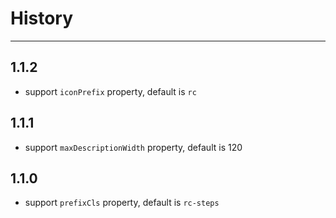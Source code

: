 # History
----

## 1.1.2

* support `iconPrefix` property, default is `rc`

## 1.1.1

* support `maxDescriptionWidth` property, default is 120

## 1.1.0

* support `prefixCls` property, default is `rc-steps`